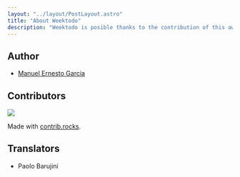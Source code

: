 ```yaml
---
layout: "../layout/PostLayout.astro"
title: "About Weektodo"
description: "Weektodo is posible thanks to the contribution of this awesom people"
---
```


## Author

- [Manuel Ernesto Garcia](https://manuelernestog.github.io)

## Contributors

<a href="https://github.com/manuelernestog/weektodoweb/graphs/contributors">
  <img src="https://contrib.rocks/image?repo=manuelernestog/weektodoweb" />
</a>

Made with [contrib.rocks](https://contrib.rocks).

## Translators

- Paolo Barujini





